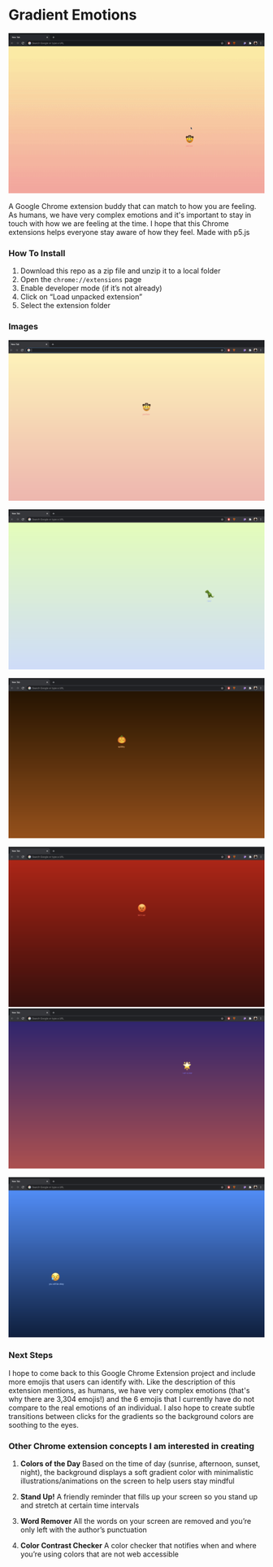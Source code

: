 # Gradient Emotions
![demo](https://github.com/eujue/iml300/blob/master/Reimagining-The-Web/asset/demo.gif)

A Google Chrome extension buddy that can match to how you are feeling. As humans, we have very complex emotions and it's important to stay in touch with how we are feeling at the time. I hope that this Chrome extensions helps everyone stay aware of how they feel. Made with p5.js


### How To Install

1. Download this repo as a zip file and unzip it to a local folder
2. Open the `chrome://extensions` page
3. Enable developer mode (if it’s not already)
4. Click on “Load unpacked extension”
5. Select the extension folder

### Images
![demo1](https://github.com/eujue/iml300/blob/master/Reimagining-The-Web/asset/demo1.png)

![demo2](https://github.com/eujue/iml300/blob/master/Reimagining-The-Web/asset/demo2.png)

![demo3](https://github.com/eujue/iml300/blob/master/Reimagining-The-Web/asset/demo3.png)

![demo4](https://github.com/eujue/iml300/blob/master/Reimagining-The-Web/asset/demo4.png)
![demo5](https://github.com/eujue/iml300/blob/master/Reimagining-The-Web/asset/demo5.png)

![demo6](https://github.com/eujue/iml300/blob/master/Reimagining-The-Web/asset/demo6.png)


### Next Steps
I hope to come back to this Google Chrome Extension project and include more emojis that users can identify with. Like the description of this extension mentions, as humans, we have very complex emotions (that's why there are 3,304 emojis!) and the 6 emojis that I currently have do not compare to the real emotions of an individual. I also hope to create subtle transitions between clicks for the gradients so the background colors are soothing to the eyes.

### Other Chrome extension concepts I am interested in creating
1. **Colors of the Day**
Based on the time of day (sunrise, afternoon, sunset, night), the background displays a soft gradient color with minimalistic illustrations/animations on the screen to help users stay mindful

2. **Stand Up!**
A friendly reminder that fills up your screen so you stand up and stretch at certain time intervals

3. **Word Remover**
All the words on your screen are removed and you’re only left with the author’s punctuation

4. **Color Contrast Checker**
A color checker that notifies when and where you’re using colors that are not web accessible 
